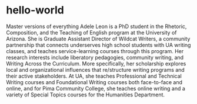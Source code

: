 # hello-world
Master versions of everything
Adele Leon is a PhD student in the Rhetoric, Composition, and the Teaching of English program at the University of Arizona. She is Graduate Assistant Director of Wildcat Writers, a community partnership that connects underserves high school students with UA writing classes, and teaches service-learning courses through this program. Her research interests include liberatory pedagogies, community writing, and Writing Across the Curriculum. More specifically, her scholarship explores local and organizational influences that re/structure writing programs and their active stakeholders. At UA, she teaches Professional and Technical Writing courses and Foundational Writing courses both face-to-face and online, and for Pima Community College, she teaches online writing and a variety of Special Topics courses for the Humanities Department.
